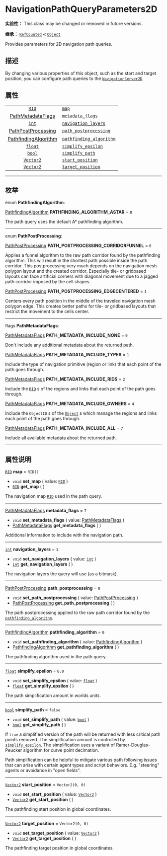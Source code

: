 <!-- ⚠ 请勿编辑本文件 ⚠ -->
<!-- 本文档使用脚本从 WeDot 引擎源码仓库生成。 -->
<!-- 生成脚本：https://github.com/WeDot-Engine/WeDot/tree/4.3/doc/tools/make_md.py； -->
<!-- 原文件：https://github.com/WeDot-Engine/WeDot/tree/4.3/doc/classes/NavigationPathQueryParameters2D.xml。 -->

<div id="_class_navigationpathqueryparameters2d"></div>

# NavigationPathQueryParameters2D

**实验性：** This class may be changed or removed in future versions.

**继承：** [`RefCounted`](class_refcounted.md) **<** [`Object`](class_object.md)

Provides parameters for 2D navigation path queries.

## 描述

By changing various properties of this object, such as the start and target position, you can configure path queries to the [`NavigationServer2D`](class_navigationserver2d.md).

## 属性

|||
|:-:|:--|
| [`RID`](class_rid.md)                                                              | [`map`](class_navigationpathqueryparameters2d.md#class_navigationpathqueryparameters2d_property_map)                                     | ``RID()``         |
| [PathMetadataFlags](#enum_navigationpathqueryparameters2d_pathmetadataflags)       | [`metadata_flags`](class_navigationpathqueryparameters2d.md#class_navigationpathqueryparameters2d_property_metadata_flags)               | ``7``             |
| [`int`](class_int.md)                                                              | [`navigation_layers`](class_navigationpathqueryparameters2d.md#class_navigationpathqueryparameters2d_property_navigation_layers)         | ``1``             |
| [PathPostProcessing](#enum_navigationpathqueryparameters2d_pathpostprocessing)     | [`path_postprocessing`](class_navigationpathqueryparameters2d.md#class_navigationpathqueryparameters2d_property_path_postprocessing)     | ``0``             |
| [PathfindingAlgorithm](#enum_navigationpathqueryparameters2d_pathfindingalgorithm) | [`pathfinding_algorithm`](class_navigationpathqueryparameters2d.md#class_navigationpathqueryparameters2d_property_pathfinding_algorithm) | ``0``             |
| [`float`](class_float.md)                                                          | [`simplify_epsilon`](class_navigationpathqueryparameters2d.md#class_navigationpathqueryparameters2d_property_simplify_epsilon)           | ``0.0``           |
| [`bool`](class_bool.md)                                                            | [`simplify_path`](class_navigationpathqueryparameters2d.md#class_navigationpathqueryparameters2d_property_simplify_path)                 | ``false``         |
| [`Vector2`](class_vector2.md)                                                      | [`start_position`](class_navigationpathqueryparameters2d.md#class_navigationpathqueryparameters2d_property_start_position)               | ``Vector2(0, 0)`` |
| [`Vector2`](class_vector2.md)                                                      | [`target_position`](class_navigationpathqueryparameters2d.md#class_navigationpathqueryparameters2d_property_target_position)             | ``Vector2(0, 0)`` |

<!-- rst-class:: classref-section-separator -->

---

## 枚举

<div id="_class_enum_navigationpathqueryparameters2d_pathfindingalgorithm"></div>

enum **PathfindingAlgorithm**: <div id="enum_navigationpathqueryparameters2d_pathfindingalgorithm"></div>

<div id="_class_navigationpathqueryparameters2d_constant_pathfinding_algorithm_astar"></div>

[PathfindingAlgorithm](#enum_navigationpathqueryparameters2d_pathfindingalgorithm) **PATHFINDING_ALGORITHM_ASTAR** = ``0``

The path query uses the default A\* pathfinding algorithm.

<!-- rst-class:: classref-item-separator -->

---

<div id="_class_enum_navigationpathqueryparameters2d_pathpostprocessing"></div>

enum **PathPostProcessing**: <div id="enum_navigationpathqueryparameters2d_pathpostprocessing"></div>

<div id="_class_navigationpathqueryparameters2d_constant_path_postprocessing_corridorfunnel"></div>

[PathPostProcessing](#enum_navigationpathqueryparameters2d_pathpostprocessing) **PATH_POSTPROCESSING_CORRIDORFUNNEL** = ``0``

Applies a funnel algorithm to the raw path corridor found by the pathfinding algorithm. This will result in the shortest path possible inside the path corridor. This postprocessing very much depends on the navigation mesh polygon layout and the created corridor. Especially tile- or gridbased layouts can face artificial corners with diagonal movement due to a jagged path corridor imposed by the cell shapes.

<div id="_class_navigationpathqueryparameters2d_constant_path_postprocessing_edgecentered"></div>

[PathPostProcessing](#enum_navigationpathqueryparameters2d_pathpostprocessing) **PATH_POSTPROCESSING_EDGECENTERED** = ``1``

Centers every path position in the middle of the traveled navigation mesh polygon edge. This creates better paths for tile- or gridbased layouts that restrict the movement to the cells center.

<!-- rst-class:: classref-item-separator -->

---

<div id="_class_enum_navigationpathqueryparameters2d_pathmetadataflags"></div>

flags **PathMetadataFlags**: <div id="enum_navigationpathqueryparameters2d_pathmetadataflags"></div>

<div id="_class_navigationpathqueryparameters2d_constant_path_metadata_include_none"></div>

[PathMetadataFlags](#enum_navigationpathqueryparameters2d_pathmetadataflags) **PATH_METADATA_INCLUDE_NONE** = ``0``

Don't include any additional metadata about the returned path.

<div id="_class_navigationpathqueryparameters2d_constant_path_metadata_include_types"></div>

[PathMetadataFlags](#enum_navigationpathqueryparameters2d_pathmetadataflags) **PATH_METADATA_INCLUDE_TYPES** = ``1``

Include the type of navigation primitive (region or link) that each point of the path goes through.

<div id="_class_navigationpathqueryparameters2d_constant_path_metadata_include_rids"></div>

[PathMetadataFlags](#enum_navigationpathqueryparameters2d_pathmetadataflags) **PATH_METADATA_INCLUDE_RIDS** = ``2``

Include the [`RID`](class_rid.md) s of the regions and links that each point of the path goes through.

<div id="_class_navigationpathqueryparameters2d_constant_path_metadata_include_owners"></div>

[PathMetadataFlags](#enum_navigationpathqueryparameters2d_pathmetadataflags) **PATH_METADATA_INCLUDE_OWNERS** = ``4``

Include the `ObjectID` s of the [`Object`](class_object.md) s which manage the regions and links each point of the path goes through.

<div id="_class_navigationpathqueryparameters2d_constant_path_metadata_include_all"></div>

[PathMetadataFlags](#enum_navigationpathqueryparameters2d_pathmetadataflags) **PATH_METADATA_INCLUDE_ALL** = ``7``

Include all available metadata about the returned path.

<!-- rst-class:: classref-section-separator -->

---

## 属性说明

<div id="_class_navigationpathqueryparameters2d_property_map"></div>

[`RID`](class_rid.md) **map** = ``RID()`` <div id="class_navigationpathqueryparameters2d_property_map"></div>

- `void` **set_map** ( value: [`RID`](class_rid.md) )
- [`RID`](class_rid.md) **get_map** ( )

The navigation map [`RID`](class_rid.md) used in the path query.

<!-- rst-class:: classref-item-separator -->

---

<div id="_class_navigationpathqueryparameters2d_property_metadata_flags"></div>

[PathMetadataFlags](#enum_navigationpathqueryparameters2d_pathmetadataflags) **metadata_flags** = ``7`` <div id="class_navigationpathqueryparameters2d_property_metadata_flags"></div>

- `void` **set_metadata_flags** ( value: [PathMetadataFlags](#enum_navigationpathqueryparameters2d_pathmetadataflags) )
- [PathMetadataFlags](#enum_navigationpathqueryparameters2d_pathmetadataflags) **get_metadata_flags** ( )

Additional information to include with the navigation path.

<!-- rst-class:: classref-item-separator -->

---

<div id="_class_navigationpathqueryparameters2d_property_navigation_layers"></div>

[`int`](class_int.md) **navigation_layers** = ``1`` <div id="class_navigationpathqueryparameters2d_property_navigation_layers"></div>

- `void` **set_navigation_layers** ( value: [`int`](class_int.md) )
- [`int`](class_int.md) **get_navigation_layers** ( )

The navigation layers the query will use (as a bitmask).

<!-- rst-class:: classref-item-separator -->

---

<div id="_class_navigationpathqueryparameters2d_property_path_postprocessing"></div>

[PathPostProcessing](#enum_navigationpathqueryparameters2d_pathpostprocessing) **path_postprocessing** = ``0`` <div id="class_navigationpathqueryparameters2d_property_path_postprocessing"></div>

- `void` **set_path_postprocessing** ( value: [PathPostProcessing](#enum_navigationpathqueryparameters2d_pathpostprocessing) )
- [PathPostProcessing](#enum_navigationpathqueryparameters2d_pathpostprocessing) **get_path_postprocessing** ( )

The path postprocessing applied to the raw path corridor found by the [`pathfinding_algorithm`](class_navigationpathqueryparameters2d.md#class_navigationpathqueryparameters2d_property_pathfinding_algorithm).

<!-- rst-class:: classref-item-separator -->

---

<div id="_class_navigationpathqueryparameters2d_property_pathfinding_algorithm"></div>

[PathfindingAlgorithm](#enum_navigationpathqueryparameters2d_pathfindingalgorithm) **pathfinding_algorithm** = ``0`` <div id="class_navigationpathqueryparameters2d_property_pathfinding_algorithm"></div>

- `void` **set_pathfinding_algorithm** ( value: [PathfindingAlgorithm](#enum_navigationpathqueryparameters2d_pathfindingalgorithm) )
- [PathfindingAlgorithm](#enum_navigationpathqueryparameters2d_pathfindingalgorithm) **get_pathfinding_algorithm** ( )

The pathfinding algorithm used in the path query.

<!-- rst-class:: classref-item-separator -->

---

<div id="_class_navigationpathqueryparameters2d_property_simplify_epsilon"></div>

[`float`](class_float.md) **simplify_epsilon** = ``0.0`` <div id="class_navigationpathqueryparameters2d_property_simplify_epsilon"></div>

- `void` **set_simplify_epsilon** ( value: [`float`](class_float.md) )
- [`float`](class_float.md) **get_simplify_epsilon** ( )

The path simplification amount in worlds units.

<!-- rst-class:: classref-item-separator -->

---

<div id="_class_navigationpathqueryparameters2d_property_simplify_path"></div>

[`bool`](class_bool.md) **simplify_path** = ``false`` <div id="class_navigationpathqueryparameters2d_property_simplify_path"></div>

- `void` **set_simplify_path** ( value: [`bool`](class_bool.md) )
- [`bool`](class_bool.md) **get_simplify_path** ( )

If `true` a simplified version of the path will be returned with less critical path points removed. The simplification amount is controlled by [`simplify_epsilon`](class_navigationpathqueryparameters2d.md#class_navigationpathqueryparameters2d_property_simplify_epsilon). The simplification uses a variant of Ramer-Douglas-Peucker algorithm for curve point decimation.

Path simplification can be helpful to mitigate various path following issues that can arise with certain agent types and script behaviors. E.g. "steering" agents or avoidance in "open fields".

<!-- rst-class:: classref-item-separator -->

---

<div id="_class_navigationpathqueryparameters2d_property_start_position"></div>

[`Vector2`](class_vector2.md) **start_position** = ``Vector2(0, 0)`` <div id="class_navigationpathqueryparameters2d_property_start_position"></div>

- `void` **set_start_position** ( value: [`Vector2`](class_vector2.md) )
- [`Vector2`](class_vector2.md) **get_start_position** ( )

The pathfinding start position in global coordinates.

<!-- rst-class:: classref-item-separator -->

---

<div id="_class_navigationpathqueryparameters2d_property_target_position"></div>

[`Vector2`](class_vector2.md) **target_position** = ``Vector2(0, 0)`` <div id="class_navigationpathqueryparameters2d_property_target_position"></div>

- `void` **set_target_position** ( value: [`Vector2`](class_vector2.md) )
- [`Vector2`](class_vector2.md) **get_target_position** ( )

The pathfinding target position in global coordinates.

[^virtual]: 本方法通常需要用户覆盖才能生效。
[^const]: 本方法无副作用，不会修改该实例的任何成员变量。
[^vararg]: 本方法除了能接受在此处描述的参数外，还能够继续接受任意数量的参数。
[^constructor]: 本方法用于构造某个类型。
[^static]: 调用本方法无需实例，可直接使用类名进行调用。
[^operator]: 本方法描述的是使用本类型作为左操作数的有效运算符。
[^bitfield]: 这个值是由下列位标志构成位掩码的整数。
[^void]: 无返回值。
